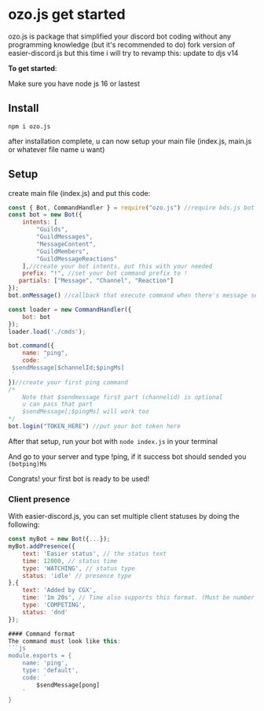 # ozo.js get started
ozo.js is package that simplified your discord bot coding without any programming knowledge (but it's recommended to do)
fork version of easier-discord.js but this time i will try to revamp this:
update to djs v14

**To get started**:

Make sure you have node js 16 or lastest 

## Install
```
npm i ozo.js
```

after installation complete, u can now setup your main file (index.js, main.js or whatever file name u want)
## Setup
create main file (index.js) and put this code:
```javascript
const { Bot, CommandHandler } = require("ozo.js") //require bds.js bot class
const bot = new Bot({
    intents: [
        "Guilds",
        "GuildMessages",
        "MessageContent",
        "GuildMembers",
        "GuildMessageReactions"
    ],//create your bot intents, put this with your needed
    prefix: "!", //set your bot command prefix to !
   partials: ["Message", "Channel", "Reaction"]
});
bot.onMessage() //callback that execute command when there's message send, put this once in your bot

const loader = new CommandHandler({
    bot: bot
});
loader.load('./cmds');

bot.command({
    name: "ping",
    code: `
 $sendMessage[$channelId;$pingMs]
 `
})//create your first ping command
/*
    Note that $sendmessage first part (channelid) is optional
    u can pass that part
    $sendMessage[;$pingMs] will work too
*/
bot.login("TOKEN_HERE") //put your bot token here
```
After that setup, run your bot with `node index.js` in your terminal

And go to your server and type !ping, if it success bot should sended you `(botping)Ms`

Congrats! your first bot is ready to be used!
### Client presence
With easier-discord.js, you can set multiple client statuses by doing the following:
```js
const myBot = new Bot({...});
myBot.addPresence({
    text: 'Easier status', // the status text
    time: 12000, // status time
    type: 'WATCHING', // status type
    status: 'idle' // presence type
},{
    text: 'Added by CGX',
    time: '1m 20s', // Time also supports this format. (Must be number or string)
    type: 'COMPETING',
    status: 'dnd'
});

#### Command format
The command must look like this:
```js
module.exports = {
    name: 'ping',
    type: 'default',
    code: `
        $sendMessage[pong]
    `
}
```



